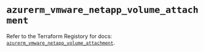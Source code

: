 # `azurerm_vmware_netapp_volume_attachment`

Refer to the Terraform Registory for docs: [`azurerm_vmware_netapp_volume_attachment`](https://registry.terraform.io/providers/hashicorp/azurerm/3.62.0/docs/resources/vmware_netapp_volume_attachment).
